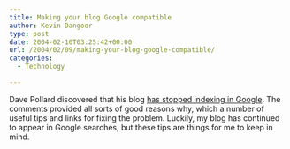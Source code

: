 ```yaml
---
title: Making your blog Google compatible
author: Kevin Dangoor
type: post
date: 2004-02-10T03:25:42+00:00
url: /2004/02/09/making-your-blog-google-compatible/
categories:
  - Technology

---
```

Dave Pollard discovered that his blog [has stopped indexing in Google][1]. The comments provided all sorts of good reasons why, which a number of useful tips and links for fixing the problem. Luckily, my blog has continued to appear in Google searches, but these tips are things for me to keep in mind.

 [1]: http://blogs.salon.com/0002007/2004/02/07.html#a617 "How to Save the World"